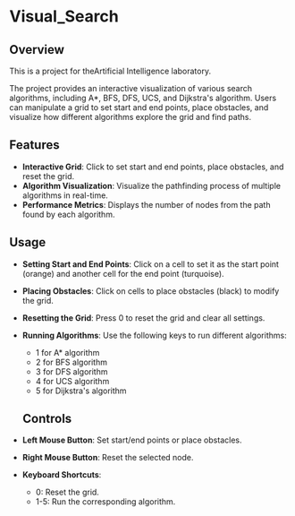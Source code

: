 # Visual_Search

## Overview
This is a project for theArtificial Intelligence laboratory.

The project provides an interactive visualization of various search algorithms, including A*, BFS, DFS, UCS, and Dijkstra's algorithm. Users can manipulate a grid to set start and end points, place obstacles, and visualize how different algorithms explore the grid and find paths.

## Features
- **Interactive Grid**: Click to set start and end points, place obstacles, and reset the grid.
- **Algorithm Visualization**: Visualize the pathfinding process of multiple algorithms in real-time.
- **Performance Metrics**: Displays the number of nodes from the path found by each algorithm.

## Usage
- **Setting Start and End Points**: Click on a cell to set it as the start point (orange) and another cell for the end point (turquoise).
- **Placing Obstacles**: Click on cells to place obstacles (black) to modify the grid.
- **Resetting the Grid**: Press 0 to reset the grid and clear all settings.
- **Running Algorithms**: Use the following keys to run different algorithms:
  - 1 for A* algorithm
  - 2 for BFS algorithm
  - 3 for DFS algorithm
  - 4 for UCS algorithm
  - 5 for Dijkstra's algorithm

  ## Controls
- **Left Mouse Button**: Set start/end points or place obstacles.
- **Right Mouse Button**: Reset the selected node.
- **Keyboard Shortcuts**:
    - 0: Reset the grid.
    - 1-5: Run the corresponding algorithm.
